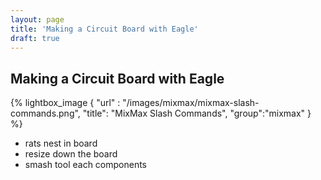 ```yaml
---
layout: page
title: 'Making a Circuit Board with Eagle'
draft: true
---
```


## Making a Circuit Board with Eagle

<div class="small-right">
{% lightbox_image { "url" : "/images/mixmax/mixmax-slash-commands.png",  "title": "MixMax Slash Commands", "group":"mixmax" } %}
</div>


* rats nest in board
* resize down the board
* smash tool each components
